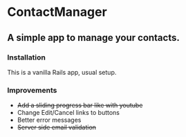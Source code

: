 # ContactManager
## A simple app to manage your contacts.

### Installation

This is a vanilla Rails app, usual setup.

### Improvements

- ~~Add a sliding progress bar like with youtube~~
- Change Edit/Cancel links to buttons
- Better error messages
- ~~Server side email validation~~
